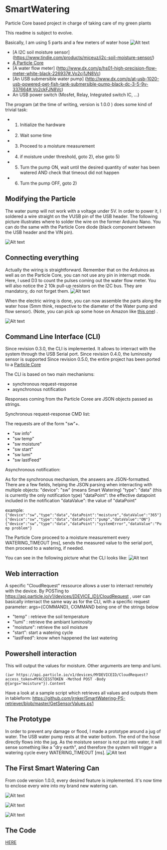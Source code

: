 # SmartWatering 
Particle Core based project in charge of taking care of my green plants 

This readme is subject to evolve.

Basically, I am using 5 parts and a few meters of water hose
![Alt text](https://github.com/yerpj/SmartWatering/blob/master/IMG_0279.JPG "Essential parts")
- [A I2C soil moisture sensor] (https://www.tindie.com/products/miceuz/i2c-soil-moisture-sensor/)
- [A Particle Core](https://www.particle.io/)
- [A water flow meter] (http://www.dx.com/p/hs01-high-precision-flow-meter-white-black-226937#.Vo2cj1JN8Vc)
- [An USB submersible water pump] (http://www.dx.com/p/at-usb-1020-usb-powered-pet-fish-tank-submersible-pump-black-dc-3-5-9v-337664#.Vo2ckFJN8Vc)
- An USB power switch (Mosfet, Relay, Integrated switch IC, ...)

The program (at the time of writing, version is 1.0.0 ) does some kind of trivial task:
- 1) Initialize the hardware
- 2) Wait some time 
- 3) Proceed to a moisture measurement
- 4) if moisture under threshold, goto 2), else goto 5)
- 5) Turn the pump ON, wait until the desired quantity of water has been watered AND check that timeout did not happen
- 6) Turn the pump OFF, goto 2)

Modifying the Particle 
---------------------
The water pump will not work with a voltage under 5V. In order to power it, I soldered a wire straight on the VUSB pin of the USB header. 
The following picture illustrates where to solder the wire on the former Arduino Nano. 
You can do the same with the Particle Core diode (black component between the USB header and the VIN pin).

![Alt text](https://github.com/yerpj/SmartWatering/blob/master/IMG_0281.JPG "A real 5V wire is used to power the water pump")

Connecting everything 
---------------------
Actually the wiring is straightforward. 
Remember that on the Arduinos as well as on the Particle Core, you can not use any pin in interrupt mode.
Here, I used D3 to count the pulses coming out the water flow meter.
You will also notice the 2 10k pull-up resistors on the I2C bus. They are mandatory, do not forget them.
![Alt text](https://github.com/yerpj/SmartWatering/blob/master/wiring.jpg "wiring")

When the electric wiring is done, you can now assemble the parts along the water hose (5mm think, respective to the diameter of the Water pump and flow sensor).
(Note, you can pick up some hose on Amazon like [this one](http://www.amazon.co.uk/PVC-Plastic-Pipe-Aquarium-Quality/dp/B00QKQ92ZW)) .

![Alt text](https://github.com/yerpj/SmartWatering/blob/master/Hose.jpg "Hose and Moisture sensor")

Command Line Interface (CLI)
----------------------------

Since revision 0.3.0, the CLI is implemented. It allows to interract with the system through the USB Serial port.
Since revision 0.4.0, the luminosity sensor is supported
Since revision 0.5.0, the entire project has been ported to a [Particle Core](https://www.particle.io/)

The CLI is based on two main mechanisms:
- synchronous request-response
- asynchronous notification

Responses coming from the Particle Coree are JSON objects passed as strings.

Synchronous request-response CMD list:

The requests are of the form "sw"+<CMD>.
- "sw info"
- "sw temp"
- "sw moisture"
- "sw start"
- "sw lumi"
- "sw lastFeed"


Asynchronous notification:

As for the synchronous mechanism, the answers are JSON-formatted. There are a few fields, helping the JSON parsing when interracting with multiple objects:
"device":		"sw" (means Smart Watering)
"type":			"data" (this is currently the only notification type)
"dataPoint": 	the effective datapoint included in the notification
"dataValue":	the value of "dataPoint"

example: 
```{"device":"sw","type":"data","dataPoint":"moisture","dataValue":"365"}```
```{"device":"sw","type":"data","dataPoint":"pump","dataValue":"ON"}```
```{"device":"sw","type":"data","dataPoint":"systemError","dataValue":"Pump problem"}```

The Particle Core proceed to a moisture measurement every WATERING_TIMEOUT [ms], sends the measured value to the serial port, then proceed to a watering, if needed.

You can see in the following picture what the CLI looks like:
![Alt text](https://github.com/yerpj/SmartWatering/blob/master/CLI.JPG "Command Line Interface")


Web interraction
----------------
A specific "CloudRequest" ressource allows a user to interract remotely with the device.
By POSTing to https://api.particle.io/v1/devices/[DEVICE_ID]/CloudRequest , user can basically interract the same way as for the CLI, with a specific request parameter:
args={COMMAND}, COMMAND being one of the strings below
- "temp" : 		retrieve the soil temperature
- "lumi" : 		retrieve the ambiant luminosity
- "moisture": 	retrieve the soil moisture
- "start":		start a watering cycle
- "lastFeed":	know when happened the last watering

Powershell interaction
----------------
This will output the values for moisture. Other arguments are temp and lumi.

```(iwr https://api.particle.io/v1/devices/MYDEVICEID/CloudRequest?access_token=MYACCESSTOKEN -Method POST -Body @{args="moisture"}).Content```

Have a look at a sample script which retrieves all values and outputs them in tableform: https://github.com/jrnker/SmartWatering-PS-retriever/blob/master/GetSensorValues.ps1

The Prototype
-------------

In order to prevent any damage or flood, I made a prototype around a jug of water. The USB water pump rests at the water bottom. The end of the hose directly flows into the jug.
As the moisture sensor is not put into water, it will sense something like a "dry earth", and therefore the system will trigger a watering cycle every WATERING_TIMEOUT [ms]. 
![Alt text](https://github.com/yerpj/SmartWatering/blob/master/Prototype.JPG "Prototype")

The First Smart Watering Can
----------------------------

From code version 1.0.0, every desired feature is implemented. It's now time to enclose every wire into my brand new watering can.


![Alt text](https://github.com/yerpj/SmartWatering/blob/master/Integration.jpg "The electronics is sitting in the showerhead")

![Alt text](https://github.com/yerpj/SmartWatering/blob/master/SmartWateringCan.jpg "Final packaging")

![Alt text](https://github.com/yerpj/SmartWatering/blob/master/FinalSetup.jpg "The watering can is destinated to live next to the plant.")


The Code 
--------
[HERE](https://github.com/yerpj/SmartWatering/tree/master/smartWatering_1.0.0)
